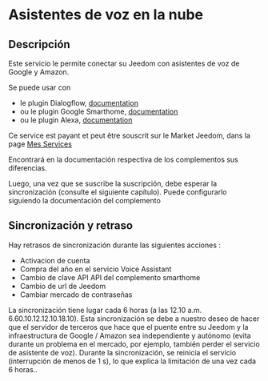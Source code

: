 # Asistentes de voz en la nube

## Descripción

Este servicio le permite conectar su Jeedom con asistentes de voz de Google y Amazon.

Se puede usar con 
- le plugin Dialogflow, [documentation](https://jeedom.github.io/plugin-dialogflow/es_ES/)
- ou le plugin Google Smarthome, [documentation](https://jeedom.github.io/plugin-gsh/es_ES/)
- ou le plugin Alexa, [documentation](https://jeedom.github.io/plugin-ash//es_ES/)

Ce service est payant et peut être souscrit sur le Market Jeedom, dans la page [Mes Services](https://www.jeedom.com/market/index.php?v=d&p=profils#services)

Encontrará en la documentación respectiva de los complementos sus diferencias.

Luego, una vez que se suscribe la suscripción, debe esperar la sincronización (consulte el siguiente capítulo). Puede configurarlo siguiendo la documentación del complemento

## Sincronización y retraso

Hay retrasos de sincronización durante las siguientes acciones :

- Activacion de cuenta
- Compra del año en el servicio Voice Assistant
- Cambio de clave API API del complemento smarthome
- Cambio de url de Jeedom
- Cambiar mercado de contraseñas

La sincronización tiene lugar cada 6 horas (a las 12.10 a.m. 6.60.10.12.12.10.18.10). Esta sincronización se debe a nuestro deseo de hacer que el servidor de terceros que hace que el puente entre su Jeedom y la infraestructura de Google / Amazon sea independiente y autónomo (evita durante un problema en el mercado, por ejemplo, también perder el servicio de asistente de voz). Durante la sincronización, se reinicia el servicio (interrupción de menos de 1 s), lo que explica la limitación de una vez cada 6 horas..
